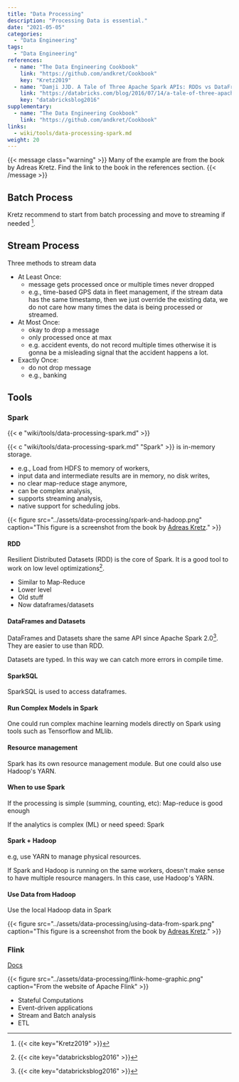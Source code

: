 ```yaml
---
title: "Data Processing"
description: "Processing Data is essential."
date: "2021-05-05"
categories:
  - "Data Engineering"
tags:
  - "Data Engineering"
references:
  - name: "The Data Engineering Cookbook"
    link: "https://github.com/andkret/Cookbook"
    key: "Kretz2019"
  - name: "Damji JJD. A Tale of Three Apache Spark APIs: RDDs vs DataFrames and Datasets. In: Databricks [Internet]. 14 Jul 2016 [cited 1 Feb 2022]. Available: https://databricks.com/blog/2016/07/14/a-tale-of-three-apache-spark-apis-rdds-dataframes-and-datasets.html"
    link: "https://databricks.com/blog/2016/07/14/a-tale-of-three-apache-spark-apis-rdds-dataframes-and-datasets.html"
    key: "databricksblog2016"
supplementary:
  - name: "The Data Engineering Cookbook"
    link: "https://github.com/andkret/Cookbook"
links:
  - wiki/tools/data-processing-spark.md
weight: 20
---
```


{{< message class="warning" >}}
Many of the example are from the book by Adreas Kretz. Find the link to the book in the references section.
{{< /message >}}


## Batch Process

Kretz recommend to start from batch processing and move to streaming if needed [^Kretz2019].


## Stream Process


Three methods to stream data

- At Least Once: 
  - message gets processed once or multiple times
never dropped
  - e.g., time-based GPS data in fleet management, if the stream data has the same timestamp, then we just override the existing data, we do not care how many times the data is being processed or streamed.
- At Most Once:
  - okay to drop a message
  - only processed once at max
  - e.g. accident events, do not record multiple times otherwise it is gonna be a misleading signal that the accident happens a lot.
- Exactly Once:
  - do not drop message
  - e.g., banking


## Tools


### Spark

{{< e "wiki/tools/data-processing-spark.md" >}}

{{< c "wiki/tools/data-processing-spark.md" "Spark" >}} is in-memory storage.

- e.g., Load from HDFS to memory of workers,
- input data and intermediate results are in memory, no disk writes,
- no clear map-reduce stage anymore,
- can be complex analysis,
- supports streaming analysis,
- native support for scheduling jobs.


{{< figure src="../assets/data-processing/spark-and-hadoop.png" caption="This figure is a screenshot from the book by [Adreas Kretz](https://github.com/andkret/Cookbook)." >}}



#### RDD

Resilient Distributed Datasets (RDD) is the core of Spark. It is a good tool to work on low level optimizations[^databricksblog2016].

- Similar to Map-Reduce
- Lower level
- Old stuff
- Now dataframes/datasets

#### DataFrames and Datasets

DataFrames and Datasets share the same API since Apache Spark 2.0[^databricksblog2016]. They are easier to use than RDD.

Datasets are typed. In this way we can catch more errors in compile time.





#### SparkSQL

SparkSQL is used to access dataframes.



#### Run Complex Models in Spark

One could run complex machine learning models directly on Spark using tools such as Tensorflow and MLlib.



#### Resource management

Spark has its own resource management module. But one could also use Hadoop's YARN.


#### When to use Spark

If the processing is simple (summing, counting, etc): Map-reduce is good enough

If the analytics is complex (ML) or need speed: Spark



#### Spark + Hadoop

e.g, use YARN to manage physical resources. 

If Spark and Hadoop is running on the same workers, doesn't make sense to have multiple resource managers. In this case, use Hadoop's YARN.



#### Use Data from Hadoop

Use the local Hadoop data in Spark

{{< figure src="../assets/data-processing/using-data-from-spark.png" caption="This figure is a screenshot from the book by [Adreas Kretz](https://github.com/andkret/Cookbook)." >}}


### Flink

[Docs](https://flink.apache.org/)

{{< figure src="../assets/data-processing/flink-home-graphic.png" caption="From the website of Apache Flink" >}}


- Stateful Computations
- Event-driven applications
- Stream and Batch analysis
- ETL














[^Kretz2019]: {{< cite key="Kretz2019" >}}
[^databricksblog2016]: {{< cite key="databricksblog2016" >}}